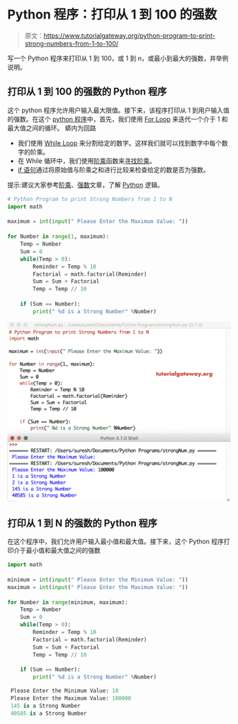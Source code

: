 # Python 程序：打印从 1 到 100 的强数

> 原文：<https://www.tutorialgateway.org/python-program-to-print-strong-numbers-from-1-to-100/>

写一个 Python 程序来打印从 1 到 100，或 1 到 n，或最小到最大的强数，并举例说明。

## 打印从 1 到 100 的强数的 Python 程序

这个 python 程序允许用户输入最大限值。接下来，该程序打印从 1 到用户输入值的强数。在这个 [python 程序](https://www.tutorialgateway.org/python-programming-examples/)中，首先，我们使用 [For Loop](https://www.tutorialgateway.org/python-for-loop/) 来迭代一个介于 1 和最大值之间的循环。 蟒内为回路

*   我们使用 [While Loop](https://www.tutorialgateway.org/python-while-loop/) 来分割给定的数字。这样我们就可以找到数字中每个数字的阶乘。
*   在 While 循环中，我们使用[阶乘](https://www.tutorialgateway.org/python-factorial/)函数来[寻找阶乘](https://www.tutorialgateway.org/python-program-to-find-factorial-of-a-number/)。
*   [if 语句](https://www.tutorialgateway.org/python-if-statement/)通过将原始值与阶乘之和进行比较来检查给定的数是否为强数。

提示:建议大家参考[阶乘](https://www.tutorialgateway.org/python-program-to-find-factorial-of-a-number/)、[强数](https://www.tutorialgateway.org/python-program-to-find-strong-number/)文章，了解 [Python](https://www.tutorialgateway.org/python-tutorial/) 逻辑。

```py
# Python Program to print Strong Numbers from 1 to N
import math

maximum = int(input(" Please Enter the Maximum Value: "))

for Number in range(1, maximum):
    Temp = Number
    Sum = 0
    while(Temp > 0):
        Reminder = Temp % 10
        Factorial = math.factorial(Reminder)
        Sum = Sum + Factorial
        Temp = Temp // 10

    if (Sum == Number):
        print(" %d is a Strong Number" %Number)
```

![Python Program to print Strong Numbers from 1 to 100 1](img/089434e76b97c7b753a3b49bacc39602.png)

## 打印从 1 到 N 的强数的 Python 程序

在这个程序中，我们允许用户输入最小值和最大值。接下来，这个 Python 程序打印介于最小值和最大值之间的强数

```py
import math

minimum = int(input(" Please Enter the Minimum Value: "))
maximum = int(input(" Please Enter the Maximum Value: "))

for Number in range(minimum, maximum):
    Temp = Number
    Sum = 0
    while(Temp > 0):
        Reminder = Temp % 10
        Factorial = math.factorial(Reminder)
        Sum = Sum + Factorial
        Temp = Temp // 10

    if (Sum == Number):
        print(" %d is a Strong Number" %Number)

```

```py
 Please Enter the Minimum Value: 10
 Please Enter the Maximum Value: 100000
 145 is a Strong Number
 40585 is a Strong Number
```